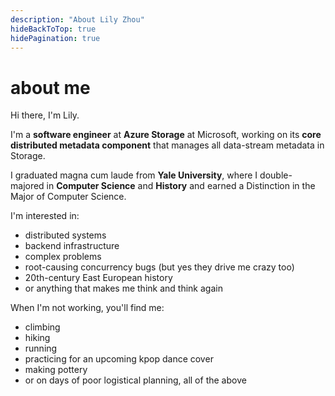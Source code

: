 ```yaml
---
description: "About Lily Zhou"
hideBackToTop: true
hidePagination: true
---
```

# about me

Hi there, I'm Lily.

I'm a **software engineer** at **Azure Storage** at Microsoft, working on its **core distributed metadata component** that manages all data-stream metadata in Storage.

I graduated magna cum laude from **Yale University**, where I double-majored in **Computer Science** and **History** and earned a Distinction in the Major of Computer Science.

I'm interested in:
- distributed systems
- backend infrastructure  
- complex problems
- root-causing concurrency bugs (but yes they drive me crazy too)
- 20th-century East European history
- or anything that makes me think and think again

When I'm not working, you'll find me:
- climbing
- hiking
- running
- practicing for an upcoming kpop dance cover
- making pottery
- or on days of poor logistical planning, all of the above